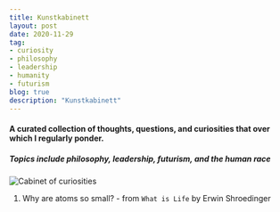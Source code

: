 ```yaml
---
title: Kunstkabinett
layout: post
date: 2020-11-29
tag:
- curiosity
- philosophy
- leadership
- humanity
- futurism
blog: true
description: "Kunstkabinett"
---
```


#### A curated collection of thoughts, questions, and curiosities that over which I regularly ponder.
##### Topics include philosophy, leadership, futurism, and the human race 

![Cabinet of curiosities](https://commons.wikimedia.org/wiki/File:Frans_Francken_(II),_Kunst-_und_Rarit%C3%A4tenkammer_(1636).jpg)

1. Why are atoms so small? - from `What is Life` by Erwin Shroedinger
